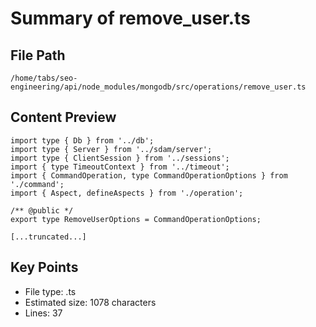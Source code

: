 # Summary of remove_user.ts
  
## File Path
`/home/tabs/seo-engineering/api/node_modules/mongodb/src/operations/remove_user.ts`

## Content Preview
```
import type { Db } from '../db';
import type { Server } from '../sdam/server';
import type { ClientSession } from '../sessions';
import { type TimeoutContext } from '../timeout';
import { CommandOperation, type CommandOperationOptions } from './command';
import { Aspect, defineAspects } from './operation';

/** @public */
export type RemoveUserOptions = CommandOperationOptions;

[...truncated...]
```

## Key Points
- File type: .ts
- Estimated size: 1078 characters
- Lines: 37
